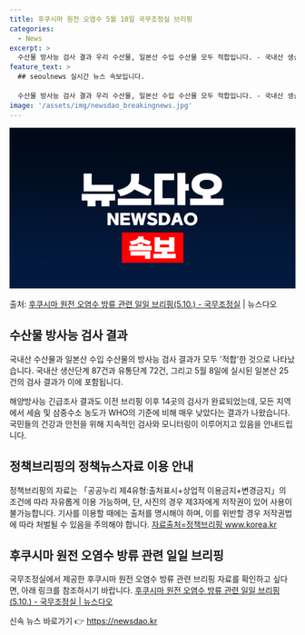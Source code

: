 ```yaml
---
title: 후쿠시마 원전 오염수 5월 10일 국무조정실 브리핑
categories:
  - News
excerpt: >
  수산물 방사능 검사 결과 우리 수산물, 일본산 수입 수산물 모두 적합입니다. - 국내산 생산단계 87건, 유…
feature_text: >
  ## seoulnews 실시간 뉴스 속보입니다.

  수산물 방사능 검사 결과 우리 수산물, 일본산 수입 수산물 모두 적합입니다. - 국내산 생산단계 87건, 유…
image: '/assets/img/newsdao_breakingnews.jpg'
---
```


![뉴스다오 속보](/assets/img/newsdao_breakingnews.jpg)

<p>출처: <a href="https://newsdao.kr/3784" rel="dofollow">후쿠시마 원전 오염수 방류 관련 일일 브리핑(5.10.) - 국무조정실</a> | 뉴스다오</p>

<h2 data-ke-size="size26">수산물 방사능 검사 결과</h2>
국내산 수산물과 일본산 수입 수산물의 방사능 검사 결과가 모두 '적합'한 것으로 나타났습니다. 국내산 생산단계 87건과 유통단계 72건, 그리고 5월 8일에 실시된 일본산 25건의 검사 결과가 이에 포함됩니다.

<p data-ke-size="size16">해양방사능 긴급조사 결과도 이전 브리핑 이후 14곳의 검사가 완료되었는데, 모든 지역에서 세슘 및 삼중수소 농도가 WHO의 기준에 비해 매우 낮았다는 결과가 나왔습니다. 국민들의 건강과 안전을 위해 지속적인 검사와 모니터링이 이루어지고 있음을 안내드립니다.</p>

<h2 data-ke-size="size26">정책브리핑의 정책뉴스자료 이용 안내</h2>
정책브리핑의 자료는 「공공누리 제4유형:출처표시+상업적 이용금지+변경금지」의 조건에 따라 자유롭게 이용 가능하며, 단, 사진의 경우 제3자에게 저작권이 있어 사용이 불가능합니다. 기사를 이용할 때에는 출처를 명시해야 하며, 이를 위반할 경우 저작권법에 따라 처벌될 수 있음을 주의해야 합니다. <a href="https://www.korea.kr/" target="_blank" rel="noopener">자료출처=정책브리핑 www.korea.kr</a>

<h2 data-ke-size="size26">후쿠시마 원전 오염수 방류 관련 일일 브리핑</h2>
국무조정실에서 제공한 후쿠시마 원전 오염수 방류 관련 브리핑 자료를 확인하고 싶다면, 아래 링크를 참조하시기 바랍니다. <a href="https://newsdao.kr/3784" target="_blank" rel="noopener">후쿠시마 원전 오염수 방류 관련 일일 브리핑(5.10.) - 국무조정실 | 뉴스다오</a> 

신속 뉴스 바로가기 👉 <a href="https://newsdao.kr" rel="dofollow">https://newsdao.kr</a>


